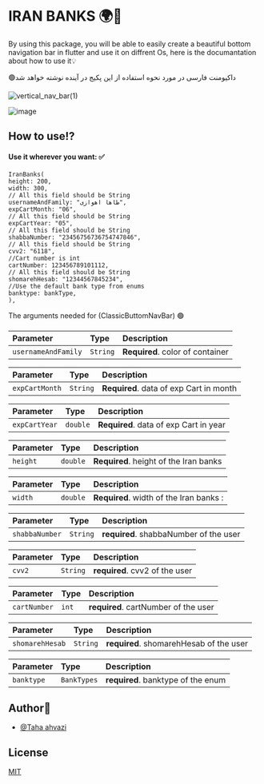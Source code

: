 
# IRAN BANKS 🌍💫

By using this package, you will be able to easily create a beautiful bottom navigation bar in flutter and use it on diffrent Os, here is the documantation about how to use it💡

🟢داکیومنت فارسی در مورد نحوه استفاده از این پکیج در آینده نوشته خواهد شد


![vertical_nav_bar(1)](https://github.com/TahaAhvazi/iranbanks/assets/86960501/055c85ae-bcc3-4817-91b7-92d9f4725a7a)



![image](https://github.com/TahaAhvazi/iranbanks/assets/86960501/663fab33-cad1-4cc0-a058-e7902c4447f7)



## How to use⁉️

#### Use it wherever you want: ✅

```
IranBanks(
height: 200,
width: 300,
// All this field should be String
usernameAndFamily: "طاها اهوازی",
expCartMonth: "06",
// All this field should be String
expCartYear: "05",
// All this field should be String
shabbaNumber: "23456756736754747846",
// All this field should be String
cvv2: "6118",
//Cart number is int
cartNumber: 123456789101112,
// All this field should be String
shomarehHesab: "12344567845234",
//Use the default bank type from enums
banktype: bankType,
),
```

The arguments needed for (ClassicButtomNavBar) 🟢

| Parameter | Type     | Description                |
| :-------- | :------- | :------------------------- |
| `usernameAndFamily` | `String` | **Required**. color of container |


| Parameter | Type     | Description                       |
| :-------- | :------- | :-------------------------------- |
| `expCartMonth`      | `String` | **Required**. data of exp Cart in month |

| Parameter | Type     | Description                       |
| :-------- | :------- | :-------------------------------- |
| `expCartYear`      | `double` |  **Required**. data of exp Cart in year|

| Parameter | Type     | Description                       |
| :-------- | :------- | :-------------------------------- |
| `height`      | `double` | **Required**. height of the Iran banks|

| Parameter | Type     | Description                       |
| :-------- | :------- | :-------------------------------- |
| `width`      | `double` | **Required**. width of the Iran banks : |


| Parameter | Type     | Description                       |
| :-------- | :------- | :-------------------------------- |
| `shabbaNumber`      | `String` | **required**. shabbaNumber of the user|

| Parameter | Type     | Description                       |
| :-------- | :------- | :-------------------------------- |
| `cvv2`      | `String` | **required**. cvv2 of the user|

| Parameter | Type     | Description                       |
| :-------- | :------- | :-------------------------------- |
| `cartNumber`      | `int` | **required**. cartNumber of the user|

| Parameter | Type     | Description                       |
| :-------- | :------- | :-------------------------------- |
| `shomarehHesab`      | `String` | **required**. shomarehHesab of the user|

| Parameter | Type     | Description                       |
| :-------- | :------- | :-------------------------------- |
| `banktype`      | `BankTypes` | **required**. banktype of the enum|


## Author👦

- [@Taha ahvazi ](https://github.com/TahaAhvazi)


## License

[MIT](https://choosealicense.com/licenses/mit/)
